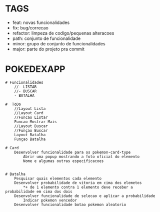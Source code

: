 # TAGS
- feat: novas funcionalidades
- fix: bug/correcao
- refactor: limpeza de codigo/pequenas alteracoes
- path: conjunto de funcionalidade
- minor: grupo de conjunto de funcionalidades
- major: parte do projeto pra commit


# POKEDEXAPP
    # Funcionalidades
        //- LISTAR
        //- BUSCAR
        - BATALHA

    #  ToDo
        //Layout Lista
        //Layout Card
        //Funcao Listar
        Funcao Mostrar Mais
        //Layout Buscar
        //Funçao Buscar
        Layout Batalha
        Funçao Batalha

    # Card
        Desenvolver funcionalidade para os pokemon-card-type
            Abrir uma popup mostrando a foto oficial do elemento
            Nome e algumas outras especificacoes


    # Batalha
        Pesquisar quais elementos cada elemento
        Desenvolver probabilidade de vitoria em cima dos elemetos
            *+ de 1 elemento contra 1 elemento deve receber a probabilidade em cima dos dois
        Desenvolver funcionalidade de selecao e aplicar a probabilidade
            Indicar pokemon vencedor
        Desenvolver funcionalidade botao pokemon aleatorio  



        
    